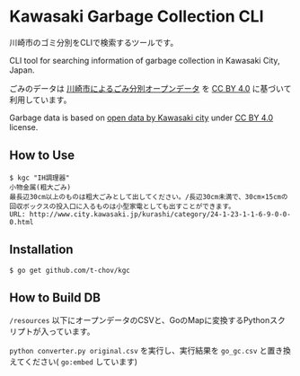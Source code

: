# Kawasaki Garbage Collection CLI

川崎市のゴミ分別をCLIで検索するツールです。

CLI tool for searching information of garbage collection in Kawasaki City, Japan.

ごみのデータは [川崎市によるごみ分別オープンデータ](https://www.city.kawasaki.jp/300/page/0000075059.html#opendata_dataset_25) を [CC BY 4.0](https://creativecommons.org/licenses/by/4.0/deed.ja) に基づいて利用しています。

Garbage data is based on [open data by Kawasaki city](https://www.city.kawasaki.jp/300/page/0000075059.html#opendata_dataset_25) under [CC BY 4.0](https://creativecommons.org/licenses/by/4.0/legalcode) license.

## How to Use

```
$ kgc "IH調理器"
小物金属(粗大ごみ)
最長辺30cm以上のものは粗大ごみとして出してください。/長辺30cm未満で、30cm×15cmの回収ボックスの投入口に入るものは小型家電としても出すことができます。
URL: http://www.city.kawasaki.jp/kurashi/category/24-1-23-1-1-6-9-0-0-0.html
```

## Installation

```
$ go get github.com/t-chov/kgc
```

## How to Build DB

`/resources` 以下にオープンデータのCSVと、GoのMapに変換するPythonスクリプトが入っています。

`python converter.py original.csv` を実行し、実行結果を `go_gc.csv` と置き換えてください( `go:embed` しています)